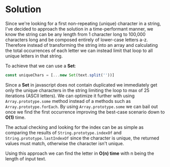 # Solution

Since we're looking for a first non-repeating (unique) character in a string, 
I've decided to approach the solution in a time-performant manner, we know the string 
can be any length from 1 character long to 100,000 characters long and be composed entirely
of lower-case letters a-z. Therefore instead of transforming the string into an array and calculating the
total occurrences of each letter we can instead limit that loop to all unique letters in that string.

To achieve that we can use a **Set**:
```typescript
const uniqueChars = [...new Set(text.split(''))]
```

Since a **Set** in javascript does not contain duplicated we immediately get only the unique characters
in the string limiting the loop to max of 25 iterations (ASCII letters). 
We can optimize it further with using ```Array.prototype.some``` method instead of a methods such as ```Array.prototype.forEach```.
By using ```Array.prototype.some``` we can bail out once we find the first occurrence improving the best-case scenario down to **O(1)** time.

The actual checking and looking for the index can be as simple as comparing the results of 
```String.prototype.indexOf``` and ```String.prototype.lastIndexOf``` since the character is unique, the returned values
must match, otherwise the character isn't unique. 

Using this approach we can find the letter in **O(n) time** with n being the length of input text.